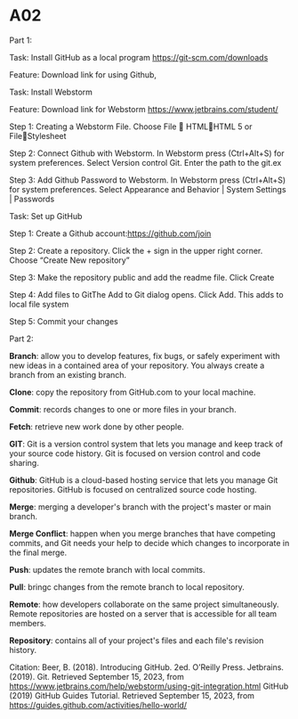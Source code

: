 # A02
Part 1: 

Task: Install GitHub as a local program https://git-scm.com/downloads

Feature: Download link for using Github, 

Task: Install Webstorm

Feature: Download link for Webstorm https://www.jetbrains.com/student/

Step 1: Creating a Webstorm File. Choose File  HTMLHTML 5 or FileStylesheet

Step 2: Connect Github with Webstorm. In Webstorm press (Ctrl+Alt+S) for system preferences. Select Version control Git. Enter the path to the git.ex

Step 3: Add Github Password to Webstorm. In Webstorm press (Ctrl+Alt+S) for system preferences. Select Appearance and Behavior | System Settings | Passwords

Task: Set up GitHub

Step 1: Create a Github account:https://github.com/join

Step 2: Create a repository. Click the + sign in the upper right corner. Choose “Create New repository”

Step 3: Make the repository public and add the readme file. Click Create

Step 4: Add files to GitThe Add to Git dialog opens. Click Add. This adds to local file system

Step 5: Commit your changes 


Part 2: 

**Branch**: allow you to develop features, fix bugs, or safely experiment with new ideas in a contained area of your repository. You always create a branch from an existing branch. 

**Clone**: copy the repository from GitHub.com to your local machine.

**Commit**: records changes to one or more files in your branch. 

**Fetch**: retrieve new work done by other people.

**GIT**: Git is a version control system that lets you manage and keep track of your source code history. Git is focused on version control and code sharing. 

**Github**: GitHub is a cloud-based hosting service that lets you manage Git repositories. GitHub is focused on centralized source code hosting.

**Merge**: merging a developer's branch with the project's master or main branch. 

**Merge Conflict**: happen when you merge branches that have competing commits, and Git needs your help to decide which changes to incorporate in the final merge.

**Push**: updates the remote branch with local commits.

**Pull**: bringc changes from the remote branch to local repository.

**Remote**: how developers collaborate on the same project simultaneously. Remote repositories are hosted on a server that is accessible for all team members.

**Repository**: contains all of your project's files and each file's revision history.

Citation: 
Beer, B. (2018). Introducing GitHub. 2ed. O’Reilly Press.
Jetbrains. (2019). Git. Retrieved September 15, 2023, from
https://www.jetbrains.com/help/webstorm/using-git-integration.html
GitHub (2019) GitHub Guides Tutorial. Retrieved September 15, 2023, from
https://guides.github.com/activities/hello-world/

